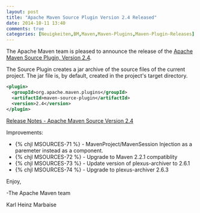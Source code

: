 ```yaml
---
layout: post
title: "Apache Maven Source Plugin Version 2.4 Released"
date: 2014-10-11 13:40
comments: true
categories: [Neuigkeiten,BM,Maven,Maven-Plugins,Maven-Plugin-Releases]
---
```

The Apache Maven team is pleased to announce the release of the 
[Apache Maven Source Plugin, Version 2.4](http://maven.apache.org/plugins/maven-source-plugin).

The Source Plugin creates a jar archive of the source files of the current
project. The jar file is, by default, created in the project's target
directory.

``` xml
<plugin>
  <groupId>org.apache.maven.plugins</groupId>
  <artifactId>maven-source-plugin</artifactId>
  <version>2.4</version>
</plugin>
```

<!-- more -->

[Release Notes - Apache Maven Source Version 2.4](http://jira.codehaus.org/secure/ReleaseNote.jspa?projectId=11147&version=20597)


Improvements:

 * {% chjl MSOURCES-71 %} - MavenProject/MavenSession Injection as a paremeter instead as a component.
 * {% chjl MSOURCES-72 %} - Upgrade to Maven 2.2.1 compatiblity
 * {% chjl MSOURCES-73 %} - Update version of plexus-archiver to 2.6.1
 * {% chjl MSOURCES-74 %} - Upgrade to plexus-archiver 2.6.3

Enjoy,

-The Apache Maven team

Karl Heinz Marbaise
